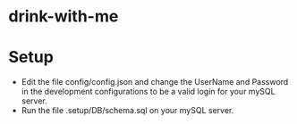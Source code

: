 # drink-with-me

# Setup
* Edit the file config/config.json and change the UserName and Password in the development configurations to be a valid login for your mySQL server.
* Run the file .setup/DB/schema.sql on your mySQL server.